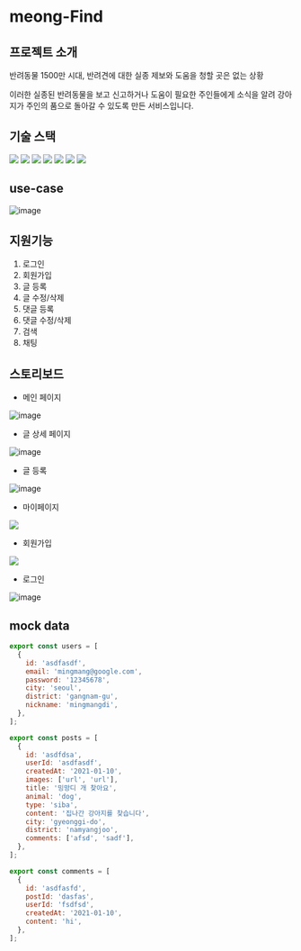 # meong-Find

## 프로젝트 소개

반려동물 1500만 시대, 반려견에 대한 실종 제보와 도움을 청할 곳은 없는 상황

이러한 실종된 반려동물을 보고 신고하거나 도움이 필요한 주인들에게 소식을 알려 강아지가 주인의 품으로 돌아갈 수 있도록 만든 서비스입니다.

## 기술 스택
<img src="https://img.shields.io/badge/Javascript-F7DF1E?style=for-the-badge&logo=javascript&logoColor=black"> <img src="https://img.shields.io/badge/html-E34F26?style=for-the-badge&logo=HTML5&logoColor=white"> 
 <img src="https://img.shields.io/badge/css3-F43059?style=for-the-badge&logo=css3&logoColor=white"> 
<img src="https://img.shields.io/badge/webpack-8DD6F9?style=for-the-badge&logo=webpack&logoColor=black"> <img src="https://img.shields.io/badge/express-000000?style=for-the-badge&logo=express&logoColor=white">  <img src="https://img.shields.io/badge/sass-CC6699?style=for-the-badge&logo=sass&logoColor=black">  <img src="https://img.shields.io/badge/babel-F9DC3E?style=for-the-badge&logo=babel&logoColor=black"> 
## use-case

![image](https://user-images.githubusercontent.com/53730691/148711070-705da73e-3e07-440b-ab2e-13a28c69114a.png)

## 지원기능

1. 로그인
2. 회원가입
3. 글 등록
4. 글 수정/삭제
5. 댓글 등록
6. 댓글 수정/삭제
7. 검색
8. 채팅

## 스토리보드

- 메인 페이지

![image](https://user-images.githubusercontent.com/53730691/148711206-e4126cc8-b222-4a55-b1b1-6725f6cde0c9.png)

- 글 상세 페이지

![image](https://user-images.githubusercontent.com/53730691/148711265-21816478-57a6-4309-97c1-93216f3636ed.png)

- 글 등록

![image](https://user-images.githubusercontent.com/53730691/148711177-49fb4c35-2746-4dd9-b187-06c9d2f429c3.png)

- 마이페이지

![](https://images.velog.io/images/mingsomm/post/51476dbe-dfd7-4b43-95b9-811b87593707/%E1%84%89%E1%85%B3%E1%84%8F%E1%85%B3%E1%84%85%E1%85%B5%E1%86%AB%E1%84%89%E1%85%A3%E1%86%BA%202022-01-10%2014.15.32.png)

- 회원가입

![](https://images.velog.io/images/mingsomm/post/41012fb5-ed20-430a-8b3f-099d75e8c2c4/%E1%84%89%E1%85%B3%E1%84%8F%E1%85%B3%E1%84%85%E1%85%B5%E1%86%AB%E1%84%89%E1%85%A3%E1%86%BA%202022-01-10%2014.11.53.png)

- 로그인

![image](https://user-images.githubusercontent.com/53730691/148711370-1db5ed23-e14a-4918-9fc9-a46569e78890.png)


## mock data

```js
export const users = [
  {
    id: 'asdfasdf',
    email: 'mingmang@google.com',
    password: '12345678',
    city: 'seoul',
    district: 'gangnam-gu',
    nickname: 'mingmangdi',
  },
];

export const posts = [
  {
    id: 'asdfdsa',
    userId: 'asdfasdf',
    createdAt: '2021-01-10',
    images: ['url', 'url'],
    title: '밍망디 개 찾아요',
    animal: 'dog',
    type: 'siba',
    content: '집나간 강아지를 찾습니다',
    city: 'gyeonggi-do',
    district: 'namyangjoo',
    comments: ['afsd', 'sadf'],
  },
];

export const comments = [
  {
    id: 'asdfasfd',
    postId: 'dasfas',
    userId: 'fsdfsd',
    createdAt: '2021-01-10',
    content: 'hi',
  },
];
```
